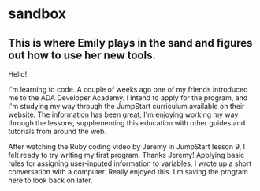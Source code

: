 # sandbox
This is where Emily plays in the sand and figures out how to use her new tools.
-------------------------------------------------------------------------------

Hello!

I'm learning to code. A couple of weeks ago one of my friends introduced me to the ADA Developer Academy. I intend to apply for the program, and I'm studying my way through the JumpStart curriculum available on their website. The information has been great; I'm enjoying working my way through the lessons, supplementing this education with other guides and tutorials from around the web.

After watching the Ruby coding video by Jeremy in JumpStart lesson 9, I felt ready to try writing my first program. Thanks Jeremy! Applying basic rules for assigning user-inputed information to variables, I wrote up a short conversation with a computer. Really enjoyed this. I'm saving the program here to look back on later.

